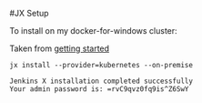 #JX Setup


To install on my docker-for-windows cluster:

Taken from [getting started](https://jenkins-x.io/getting-started/install-on-cluster/)

```
jx install --provider=kubernetes --on-premise

Jenkins X installation completed successfully
Your admin password is: =rvC9qvz0fq9is^Z6SwY
```
